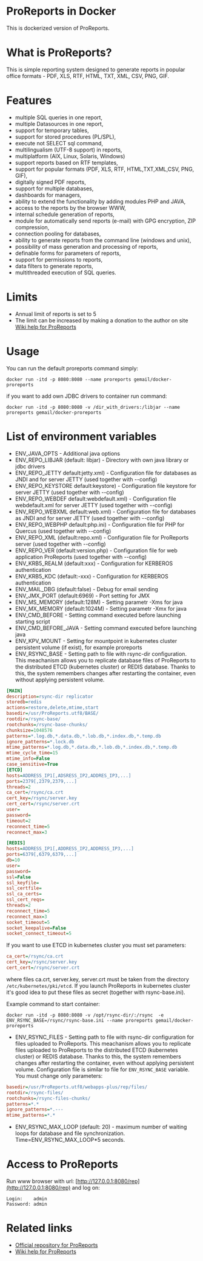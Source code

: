 # ProReports in Docker

This is dockerized version of ProReports.

# What is ProReports?

This is simple reporting system  designed to generate reports in popular office formats - PDF, XLS, RTF, HTML, TXT, XML, CSV, PNG, GIF. 

# Features

* multiple SQL queries in one report,
* multiple Datasources in one report,
* support for temporary tables,
* support for stored procedures (PL/SPL),
* execute not SELECT sql command,
* multilingualism (UTF-8 support) in reports,
* multiplatform (AIX, Linux, Solaris, Windows)
* support reports based on RTF templates,
* support for popular formats (PDF, XLS, RTF, HTML,TXT,XML,CSV, PNG, GIF),
* digitally signed PDF reports,
* support for multiple databases,
* dashboards for managers,
* ability to extend the functionality by adding modules PHP and JAVA,
* access to the reports by the browser WWW,
* internal schedule generation of reports,
* module for automatically send reports (e-mail) with GPG encryption, ZIP compression,
* connection pooling for databases,
* ability to generate reports from the command line (windows and unix),
* possibility of mass generation and processing of reports,
* definable forms for parameters of reports,
* support for permissions to reports,
* data filters to generate reports,
* multithreaded execution of SQL queries.

# Limits

* Annual limit of reports is set to 5 
* The limit can be increased by making a donation to the author on site [Wiki help for ProReports](https://gemail.ogicom.pl/pmwiki_en/)

# Usage
You can run the default proreports command simply:

```
docker run -itd -p 8080:8080 --name proreports gemail/docker-proreports
```

if you want to add own JDBC drivers to container run command: 

```
docker run -itd -p 8080:8080 -v /dir_with_drivers:/libjar --name proreports gemail/docker-proreports
```
# List of environment variables

* ENV_JAVA_OPTS - Additional java options
* ENV_REPO_LIBJAR (default: libjar) -  Directory with own java library or jdbc drivers
* ENV_REPO_JETTY default:jetty.xml) - Configuration file for databases as JNDI and for server JETTY (used together with --config)
* ENV_REPO_KEYSTORE default:keystore) - Configuration file  keystore  for server JETTY (used together with --config)
* ENV_REPO_WEBDEF default:webdefault.xml) - Configuration file webdefault.xml for server JETTY (used together with --config)
* ENV_REPO_WEBXML default:web.xml) - Configuration file for databases as JNDI and for server JETTY (used together with --config)
* ENV_REPO_WEBPHP default:php.ini) - Configuration file for PHP for Quercus (used together with --config)
* ENV_REPO_XML (default:repo.xml) - Configuration file for ProReports server (used together with --config)
* ENV_REPO_VER (default:version.php) - Configuration file for web application ProReports (used together with --config)
* ENV_KRB5_REALM (default:xxx) - Configuration for KERBEROS authentication
* ENV_KRB5_KDC (default:-xxx) - Configuration for KERBEROS authentication
* ENV_MAIL_DBG (default:false) - Debug for email sending
* ENV_JMX_PORT (default:6969) - Port setting for JMX
* ENV_MS_MEMORY (default:128M) - Setting parametr -Xms for java
* ENV_MX_MEMORY (default:1024M) - Setting parametr -Xmx for java
* ENV_CMD_BEFORE - Setting command executed before launching starting script
* ENV_CMD_BEFORE_JAVA - Setting command executed before launching java
* ENV_KPV_MOUNT - Setting for mountpoint in kubernetes cluster persistent volume (if exist), for example proreports 
* ENV_RSYNC_BASE - Setting path to file with rsync-dir configuration. This meachanism allows you to replicate database files of ProReports to the distributed ETCD (kubernetes cluster) or REDIS database. Thanks to this, the system remembers changes after restarting the container, even without applying persistent volume.

```ini
[MAIN]
description=rsync-dir replicator
storedb=redis
actions=restore,delete,mtime,start
basedir=/usr/ProReports.utf8/BASE/
rootdir=/rsync-base/
rootchunks=/rsync-base-chunks/
chunksize=1048576
patterns=*.log.db,*.data.db,*.lob.db,*.index.db,*.temp.db
ignore_patterns=*.lock.db
mtime_patterns=*.log.db,*.data.db,*.lob.db,*.index.db,*.temp.db
mtime_cycle_time=15
mtime_info=False
case_sensitive=True
[ETCD]
hosts=ADDRESS_IP1[,ADSRESS_IP2,ADDRES_IP3,...] 
ports=2379[,2379,2379,...]
threads=2
ca_cert=/rsync/ca.crt
cert_key=/rsync/server.key
cert_cert=/rsync/server.crt
user=
password=
timeout=2
reconnect_time=5
reconnect_max=3

[REDIS]
hosts=ADDRESS_IP1[,ADDRESS_IP2,ADDRESS_IP3,...]
ports=6379[,6379,6379,...]
db=10
user=
password=
ssl=False
ssl_keyfile=
ssl_certfile=
ssl_ca_certs=
ssl_cert_reqs=
threads=2
reconnect_time=5
reconnect_max=3
socket_timeout=5
socket_keepalive=False
socket_connect_timeout=5
```

If you want to use ETCD in kubernetes cluster you must set parameters:

```ini
ca_cert=/rsync/ca.crt
cert_key=/rsync/server.key
cert_cert=/rsync/server.crt
```

where files ca.crt, server.key, server.crt must be taken from the directory `/etc/kubernetes/pki/etcd`. If you launch ProReports in kubernetes cluster it's good idea to put these files as secret (together with rsync-base.ini).

Example command to start container:
```
docker run -itd -p 8080:8080 -v /opt/rsync-dir/:/rsync  -e ENV_RSYNC_BASE=/rsync/rsync-base.ini --name proreports gemail/docker-proreports
```

* ENV_RSYNC_FILES - Setting path to file with rsync-dir configuration for files uploaded to ProReports. This meachanism allows you to replicate  files uploaded to ProReports to the distributed ETCD (kubernetes cluster) or REDIS database. Thanks to this, the system remembers changes after restarting the container, even without applying persistent volume. Configuration file is similar to file for `ENV_RSYNC_BASE` variable. You must change only parameters:

```ini
basedir=/usr/ProReports.utf8/webapps-plus/rep/files/
rootdir=/rsync-files/
rootchunks=/rsync-files-chunks/
patterns=*.*
ignore_patterns=*.---
mtime_patterns=*.*
```

* ENV_RSYNC_MAX_LOOP (default: 20) - maximum number of waiting loops for database and file synchronization. Time=ENV_RSYNC_MAX_LOOP*5 seconds.   

# Access to ProReports 

Run www browser with url: [http://127.0.0.1:8080/rep](http://127.0.0.1:8080/rep) and log on:

```
Login:    admin
Password: admin
```

# Related links

* [Official repository for ProReports](https://sourceforge.net/projects/proreports/?source=navbar)
* [Wiki help for ProReports](https://gemail.ogicom.pl/pmwiki_en/)
